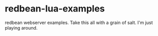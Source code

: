 redbean-lua-examples
====================
redbean webserver examples.
Take this all with a grain of salt.
I'm just playing around.

